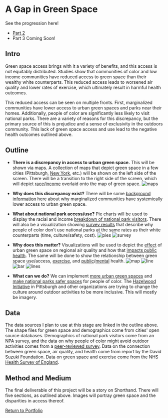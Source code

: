 # A Gap in Green Space

See the progression here!
- [Part 2](https://taypopp.github.io/Popp-Portfolio/Finalproject2_tpopp.html)
- Part 3 Coming Soon!

## Intro

Green space access brings with it a variety of benefits, and this access is not equitably distributed. Studies show that communities of color and low income communities have reduced access to green space than their wealthy white counterparts. This reduced access leads to worsened air quality and lower rates of exercise, which ultimately result in harmful health outcomes. 

This reduced access can be seen on multiple fronts. First, marginalized communities have lower access to urban green spaces and parks near their homes. Additionally, people of color are significantly less likely to visit national parks. There are a variety of reasons for this discrepancy, but the primary source of this is prejudice and a sense of exclusivity in the outdoors community. This lack of green space access and use lead to the negative health outcomes outlined above.

## Outline

- **There is a discrepancy in access to urban green space.** This will be shown via maps. A collection of maps that depict green space in a few cities (Pittsburgh, [New York](https://data.cityofnewyork.us/browse?q=GIS+green+space+), etc.) will be shown on the left side of the screen. There will be a transition to the right side of the screen, which will depict [race](https://pghgishub-pittsburghpa.opendata.arcgis.com/datasets/pittsburghpa::parks-open-space-plan-transition-data/explore?location=40.453841%2C-79.934124%2C11.44)/[income](https://pghgishub-pittsburghpa.opendata.arcgis.com/datasets/pittsburghpa::pittsburgh-2014-cdbg-block-groups/explore?location=40.429365%2C-79.981385%2C11.26) overlaid onto the map of green space.
![maps](https://taypopp.github.io/Popp-Portfolio/5F06A74B-737A-49DA-9172-50E0D3138A19.jpeg)

- **Why does this discrepancy exist?** There will be some [background information](https://www.ncbi.nlm.nih.gov/pmc/articles/PMC3590901/) here about why marginalized communities have systemically lower access to urban green space.
- **What about national park access/use?** Pie charts will be used to display the racial and income [breakdown of national park visitors](https://irma.nps.gov/DataStore/DownloadFile/495294#page19). There will also be a visualization showing [survey results](https://cnr.ncsu.edu/news/2022/02/historic-discrimination-to-blame-for-diversity-gap-in-us-parks-expert-says/) that describe why people of color don't use national parks at the same rates as their white counterparts (time, culture/safety, cost).
![pies](https://taypopp.github.io/Popp-Portfolio/AF514E8A-FC63-46EF-B75A-91FF584AFEDF.jpeg)
![survey](https://taypopp.github.io/Popp-Portfolio/1C942A78-4758-4633-9660-A7B2069D7A4D.jpeg)
- **Why does this matter?** Visualizations will be used to depict the [effect](https://www.sciencedirect.com/science/article/abs/pii/S1353829218312863) of urban green space on regional air quality and how that [impacts public health](https://davidsuzuki.org/wp-content/uploads/2017/09/impact-green-space-heat-air-pollution-urban-communities.pdf). The same will be done to show the relationship between green space use/access, [exercise](https://www.ncbi.nlm.nih.gov/pmc/articles/PMC3444752/), and [public](https://www.ncbi.nlm.nih.gov/pmc/articles/PMC3710158/)/[mental](https://blogs.iu.edu/ecohealth/2021/05/04/the-association-between-green-space-and-physical-activity-on-mental-health/) health.
![map](https://taypopp.github.io/Popp-Portfolio/E40B18B4-6E3C-4BD6-9C49-B91C17CA96FB.jpeg)
![line](https://taypopp.github.io/Popp-Portfolio/ACB8F579-DCD4-4FB7-BBA1-AB19E4D053EA.jpeg)
![bar](https://taypopp.github.io/Popp-Portfolio/11CD4CE0-0D20-420D-B93F-713A4218C883.jpeg)
![lines](https://taypopp.github.io/Popp-Portfolio/C44131FB-74A3-4566-BA8F-5E6CD3D2797C.jpeg)

- **What can we do?** We can implement [more urban green spaces](https://www.nrpa.org/our-work/partnerships/initiatives/parks-for-inclusion/policy-guide/) and [make national parks safer spaces](https://seas.umich.edu/news/creating-welcoming-spaces-national-parks-all-visitors) for people of color. The [Hazelwood Initiative](https://www.hazelwoodinitiative.org/projects-8) in Pittsburgh and other organizations are trying to change the culture around outdoor activities to be more inclusive. This will mostly be imagery.

## Data

The data sources I plan to use at this stage are linked in the outline above. The shape files for green space and demographics come from cities' open source databases. Demographics of national park visitors come from an NPA survey, and the data on why people of color might avoid outdoor activities comes from a [peer-reviewed survey](https://journals.sagepub.com/doi/10.1123/rsj.35.2.130#core-collateral-purchase-access). Data on the connection between green space, air quality, and health come from report by the David Suzuki Foundation. Data on green space and exercise come from the NHS [Health Survey of England](https://digital.nhs.uk/data-and-information/publications/statistical/health-survey-for-england/health-survey-for-england-2004-health-of-ethnic-minorities-headline-results). 

## Method and Medium

The final deliverable of this project will be a story on Shorthand. There will five sections, as outlined above. Images will portray green space and the disparities in access thereof.

[Return to Portfolio](https://taypopp.github.io/Popp-Portfolio)
